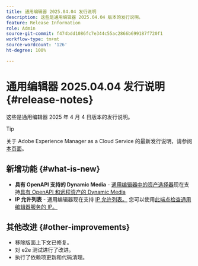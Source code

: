 ```yaml
---
title: 通用编辑器 2025.04.04 发行说明
description: 这些是通用编辑器 2025.04.04 版本的发行说明。
feature: Release Information
role: Admin
source-git-commit: f474bdd1086fc7e344c55ac2866b699187f720f1
workflow-type: tm+mt
source-wordcount: '126'
ht-degree: 100%

---
```



# 通用编辑器 2025.04.04 发行说明 {#release-notes}

这些是通用编辑器 2025 年 4 月 4 日版本的发行说明。

>[!TIP]
>
>关于 Adobe Experience Manager as a Cloud Service 的最新发行说明，请参阅[本页面](/help/release-notes/release-notes-cloud/release-notes-current.md)。

## 新增功能 {#what-is-new}

* **具有 OpenAPI 支持的 Dynamic Media** - [通用编辑器中的资产选择器](/help/assets/overview-asset-selector.md#repository-switcher)现在支持[具有 OpenAPI 和远程资产的 Dynamic Media](/help/assets/integrate-remote-approved-assets-with-sites.md)
* **IP 允许列表** - 通用编辑器现在支持 [IP 允许列表。](/help/implementing/cloud-manager/ip-allow-lists/introduction.md#universal-editor) 您可以使用[此端点检查通用编辑器服务的 IP。](http://universal-editor-service.adobe.io/ip-ranges)

## 其他改进 {#other-improvements}

* 移除版面上下文已修复。
* 对 e2e 测试进行了改进。
* 执行了依赖项更新和代码清理。
